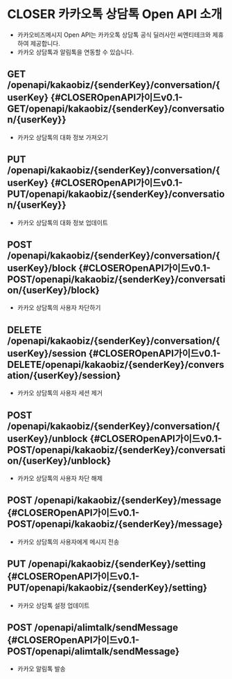 # CLOSER 카카오톡 상담톡 Open API 소개

* 카카오비즈메시지 Open API는 카카오톡 상담톡 공식 딜러사인 씨엔티테크와 제휴하여 제공합니다.
* 카카오 상담톡과 알림톡을 연동할 수 있습니다.

## GET /openapi/kakaobiz/{senderKey}/conversation/{userKey} {#CLOSEROpenAPI가이드v0.1-GET/openapi/kakaobiz/{senderKey}/conversation/{userKey}}

* 카카오 상담톡의 대화 정보 가져오기

## PUT /openapi/kakaobiz/{senderKey}/conversation/{userKey} {#CLOSEROpenAPI가이드v0.1-PUT/openapi/kakaobiz/{senderKey}/conversation/{userKey}}

* 카카오 상담톡의 대화 정보 업데이트

## POST /openapi/kakaobiz/{senderKey}/conversation/{userKey}/block {#CLOSEROpenAPI가이드v0.1-POST/openapi/kakaobiz/{senderKey}/conversation/{userKey}/block}

* 카카오 상담톡의 사용자 차단하기

## DELETE /openapi/kakaobiz/{senderKey}/conversation/{userKey}/session {#CLOSEROpenAPI가이드v0.1-DELETE/openapi/kakaobiz/{senderKey}/conversation/{userKey}/session}

* 카카오 상담톡의 사용자 세션 제거

## POST /openapi/kakaobiz/{senderKey}/conversation/{userKey}/unblock {#CLOSEROpenAPI가이드v0.1-POST/openapi/kakaobiz/{senderKey}/conversation/{userKey}/unblock}

* 카카오 상담톡의 사용자 차단 해제

## POST /openapi/kakaobiz/{senderKey}/message {#CLOSEROpenAPI가이드v0.1-POST/openapi/kakaobiz/{senderKey}/message}

* 카카오 상담톡의 사용자에게 메시지 전송

## PUT /openapi/kakaobiz/{senderKey}/setting {#CLOSEROpenAPI가이드v0.1-PUT/openapi/kakaobiz/{senderKey}/setting}

* 카카오 상담톡 설정 업데이트

## POST /openapi/alimtalk/sendMessage {#CLOSEROpenAPI가이드v0.1-POST/openapi/alimtalk/sendMessage}

* 카카오 알림톡 발송

